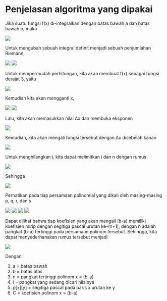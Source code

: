 # Penjelasan algoritma yang dipakai

Jika suatu fungsi f(x) di-integralkan dengan batas bawah a dan batas bawah b, maka

<img src = "https://latex.codecogs.com/png.latex?%5Cdpi%7B200%7D%20%5Cbg_black%20%5Cint_%7Ba%7D%5E%7Bb%7D%20f%28x%29%20%5C%2Cdx">

Untuk mengubah sebuah integral definit menjadi sebuah penjumlahan Riemann,

<img src = "https://latex.codecogs.com/png.latex?%5Cdpi%7B200%7D%20%5Cbg_black%20%5CDelta%20x%20%3D%20%5Cfrac%7Bb-a%7D%7Bn%7D">

<img src = "https://latex.codecogs.com/png.latex?%5Cdpi%7B200%7D%20%5Cbg_black%20x_i%20%3D%20a%20&plus;%20i%5CDelta%20x">

Untuk mempermudah perhitungan, kita akan membuat f(x) sebagai fungsi derajat 3, yaitu

<img src = "https://latex.codecogs.com/png.latex?%5Cdpi%7B200%7D%20%5Cbg_black%20f%28x%29%20%3D%20px%5E3&plus;qx%5E2&plus;rx&plus;s">

Kemudian kita akan mengganti x,

<img src = "https://latex.codecogs.com/png.latex?%5Cdpi%7B200%7D%20%5Cbg_black%20%5Cint_%7Ba%7D%5E%7Bb%7D%20f%28x%29%20%5C%2Cdx%20%3D%20%5Clim_%7Bn%5Cto%5Cinfty%7D%20%5Csum_%7Bi%3D1%7D%5E%7Bn%7D%20f%28x%29%20%5CDelta%20x">

<img src = "https://latex.codecogs.com/png.latex?%5Cdpi%7B200%7D%20%5Cbg_black%20%5Cint_%7Ba%7D%5E%7Bb%7D%20px%5E3&plus;qx%5E2&plus;rx&plus;s%20%5C%2Cdx%20%3D%20%5Clim_%7Bn%5Cto%5Cinfty%7D%20%5Csum_%7Bi%3D1%7D%5E%7Bn%7D%20%28%29p%28a&plus;%5Cfrac%7Bi%5CDelta%20x%7D%7Bn%7D%29%5E3%20&plus;%20q%28a&plus;%5Cfrac%7Bi%5CDelta%20x%7D%7Bn%7D%29%5E2%20&plus;%20r%28a&plus;%5Cfrac%7Bi%5CDelta%20x%7D%7Bn%7D%29%20&plus;%20s%29%20%28%5Cfrac%7Bb-a%7D%7Bn%7D%29">

Lalu, kita akan memasukkan nilai Δx dan membuka eksponen

<img src = "https://latex.codecogs.com/png.latex?%5Cdpi%7B150%7D%20%5Cbg_black%20%5Csmall%20%5Clim_%7Bn%5Cto%5Cinfty%7D%20%5Csum%5E%7Bn%7D_%7Bi%3D1%7D%20%28p%28%5Cfrac%7B%28b-a%29i%7D%7Bn%7D%29%5E3%20&plus;%203a%28%5Cfrac%7B%28b-a%29i%7D%7Bn%7D%29%5E2&plus;3a%5E2%28%5Cfrac%7B%28b-a%29i%7D%7Bn%7D%29&plus;a%5E3%29&plus;q%28%28%5Cfrac%7B%28b-a%29i%7D%7Bn%7D%29%5E2%20&plus;%202a%5Cfrac%7B%28b-a%29i%7D%7Bn%7D%29&plus;a%5E2%29&plus;r%28a&plus;%28%5Cfrac%7B%28b-a%29i%7D%7Bn%7D%29%29&plus;s%29%28%5Cfrac%7Bb-a%7D%7Bn%7D%29">

Kemudian, kita akan mengali fungsi tersebut dengan Δx disebelah kanan

<img src = "https://latex.codecogs.com/png.latex?%5Cdpi%7B150%7D%20%5Cbg_black%20%5Csmall%20%5Clim_%7Bn%5Cto%5Cinfty%7D%20%5Csum_%7Bi%3D1%7D%5E%7B%5Cinfty%7D%20p%28%28b-a%29%5E4%5Cfrac%7Bi%5E3%7D%7Bn%5E4%7D%20&plus;%203a%28b-a%29%5E3%5Cfrac%7Bi%5E2%7D%7Bn%5E3%7D%20&plus;%203a%5E2%28b-a%29%5E2%5Cfrac%7Bi%7D%7Bn%5E2%7D%20&plus;%20a%5E3%28b-a%29%5Cfrac%7B1%7D%7Bn%7D%29&plus;%20q%28%28b-a%29%5E3%5Cfrac%7Bi%5E2%7D%7Bn%5E3%7D%20&plus;%202a%28b-a%29%5E2%5Cfrac%7Bi%7D%7Bn%5E2%7D%20&plus;%20a%5E2%28b-a%29%5Cfrac%7B1%7D%7Bn%7D%29&plus;%20r%28%28b-a%29%5E2%5Cfrac%7Bi%7D%7Bn%5E2%7D%20&plus;%20a%28b-a%29%5Cfrac%7B1%7D%7Bn%7D%29&plus;%20s%28b-a%29%5Cfrac%7B1%7D%7Bn%7D%29">

Untuk menghilangkan i, kita dapat melimitkan i dan n dengan rumus

<img src = "https://latex.codecogs.com/png.latex?%5Cdpi%7B200%7D%20%5Cbg_black%20%5Clim_%7Bn%5Cto%5Cinfty%7D%20%5Csum_%7Bi%3D1%7D%5E%7B%5Cinfty%7D%20%5Cfrac%7Bi%5Ej%7D%7Bn%5E%7B%28j&plus;1%29%7D%7D%20%3D%20%5Cfrac%7B1%7D%7Bj&plus;1%7D">

Sehingga

<img src = "https://latex.codecogs.com/png.latex?%5Cdpi%7B150%7D%20%5Cbg_black%20%5Csmall%20%5Cint_%7Ba%7D%5E%7Bb%7Df%28x%29%20%3D%20p%28%5Cfrac%7B1%7D%7B4%7D%28b-a%29%5E4%20&plus;%20%5Cfrac%7B3a%7D%7B3%7D%28b-a%29%5E3%20&plus;%20%5Cfrac%7B3a%5E2%7D%7B2%7D%28b-a%29%5E2%20&plus;%20a%5E3%28b-a%29%29&plus;%20q%28%5Cfrac%7B1%7D%7B3%7D%28b-a%29%5E3%20&plus;%20%5Cfrac%7B2a%7D%7B2%7D%28b-a%29%5E2%20&plus;%20a%5E2%28b-a%29%29&plus;%20r%28%5Cfrac%7B1%7D%7B2%7D%28b-a%29%5E2%20&plus;%20a%28b-a%29%29&plus;%20s%28b-a%29%29">

Perhatikan pada tiap persamaan polinomial yang dikali oleh masing-masing p, q, r, dan s

<img src = "https://latex.codecogs.com/png.latex?%5Cdpi%7B200%7D%20%5Cbg_black%20p%28%5Cfrac%7B1%7D%7B4%7D%28b-a%29%5E4%20&plus;%20%5Cfrac%7B3a%7D%7B3%7D%28b-a%29%5E3%20&plus;%20%5Cfrac%7B3a%5E2%7D%7B2%7D%28b-a%29%5E2%20&plus;%20a%5E3%28b-a%29%29">
<img src = "https://latex.codecogs.com/png.latex?%5Cdpi%7B200%7D%20%5Cbg_black%20q%28%5Cfrac%7B1%7D%7B3%7D%28b-a%29%5E3%20&plus;%20%5Cfrac%7B2a%7D%7B2%7D%28b-a%29%5E2%20&plus;%20a%5E2%28b-a%29%29">
<img src = "https://latex.codecogs.com/png.latex?%5Cdpi%7B200%7D%20%5Cbg_black%20r%28%5Cfrac%7B1%7D%7B2%7D%28b-a%29%5E2%20&plus;%20a%28b-a%29%29">
<img src = "https://latex.codecogs.com/png.latex?%5Cdpi%7B200%7D%20%5Cbg_black%20s%28%28b-a%29%29">

Dapat dilihat bahwa tiap koefisien yang akan mengali (b-a) memiliki koefisien mirip dengan segitiga pascal urutan ke-(n+1), dengan n adalah pangkat (b-a) tertinggi pada persamaan polinom tersebut. Sehingga, kita dapat menyederhanakan rumus tersebut menjadi

<img src = "https://latex.codecogs.com/png.latex?%5Cdpi%7B200%7D%20%5Cbg_black%20%5Cfrac%7Ba%5E%7B%28n-1%29%7D%20%5Ccdot%20p%5Bn%5D%5Bi%5D%20%5Ccdot%20C%20%5Ccdot%20%28b-a%29%5E%7B%28i&plus;1%29%7D%7D%7Bi&plus;1%7D">

Dengan:
1. a = batas bawah
2. b = batas atas
3. n = pangkat tertinggi polinom x = (b-a)
4. i = pangkat yang sedang dicari nilainya
5. p[x][y] = segitiga pascal pada baris x urutan ke y
6. C = koefisien polinom x = (b-a)
